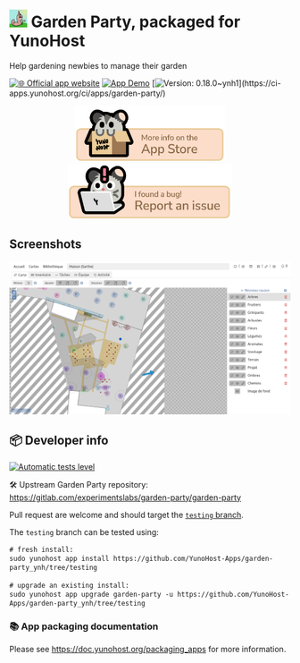 <!--
N.B.: This README was automatically generated by <https://github.com/YunoHost/apps_tools/blob/main/readme_generator>
It shall NOT be edited by hand.
-->

<h1>
  <img src="https://raw.githubusercontent.com/YunoHost/apps/main/logos/garden-party.png" width="32px" alt="Logo of Garden Party">
  Garden Party, packaged for YunoHost
</h1>

Help gardening newbies to manage their garden

[![🌐 Official app website](https://img.shields.io/badge/Official_app_website-darkgreen?style=for-the-badge)](https://garden-party.io/)
[![App Demo](https://img.shields.io/badge/App_Demo-blue?style=for-the-badge)](https://garden-party.experimentslabs.com/)
[![Version: 0.18.0~ynh1](https://img.shields.io/badge/Version-0.18.0~ynh1-rgb(18,138,11)?style=for-the-badge)](https://ci-apps.yunohost.org/ci/apps/garden-party/)

<div align="center">
<a href="https://apps.yunohost.org/app/garden-party"><img height="100px" src="https://github.com/YunoHost/yunohost-artwork/raw/refs/heads/main/badges/neopossum-badges/badge_more_info_on_the_appstore.svg"/></a>
<a href="https://github.com/YunoHost-Apps/garden-party_ynh/issues"><img height="100px" src="https://github.com/YunoHost/yunohost-artwork/raw/refs/heads/main/badges/neopossum-badges/badge_report_an_issue.svg"/></a>
</div>


## Screenshots
![Screenshot of Garden Party](./doc/screenshots/garden-party.png)

## 📦 Developer info

[![Automatic tests level](https://apps.yunohost.org/badge/cilevel/garden-party)](https://ci-apps.yunohost.org/ci/apps/garden-party/)

🛠️ Upstream Garden Party repository: <https://gitlab.com/experimentslabs/garden-party/garden-party>

Pull request are welcome and should target the [`testing` branch](https://github.com/YunoHost-Apps/garden-party_ynh/tree/testing).

The `testing` branch can be tested using:
```
# fresh install:
sudo yunohost app install https://github.com/YunoHost-Apps/garden-party_ynh/tree/testing

# upgrade an existing install:
sudo yunohost app upgrade garden-party -u https://github.com/YunoHost-Apps/garden-party_ynh/tree/testing
```

### 📚 App packaging documentation

Please see <https://doc.yunohost.org/packaging_apps> for more information.
